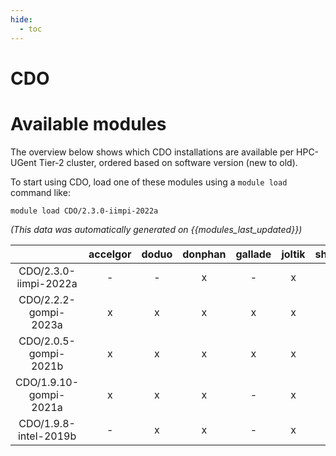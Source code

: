 ```yaml
---
hide:
  - toc
---
```


CDO
===

# Available modules


The overview below shows which CDO installations are available per HPC-UGent Tier-2 cluster, ordered based on software version (new to old).

To start using CDO, load one of these modules using a `module load` command like:

```shell
module load CDO/2.3.0-iimpi-2022a
```

*(This data was automatically generated on {{modules_last_updated}})*  

| |accelgor|doduo|donphan|gallade|joltik|shinx|skitty|
| :---: | :---: | :---: | :---: | :---: | :---: | :---: | :---: |
|CDO/2.3.0-iimpi-2022a|-|-|x|-|x|-|x|
|CDO/2.2.2-gompi-2023a|x|x|x|x|x|x|x|
|CDO/2.0.5-gompi-2021b|x|x|x|x|x|-|x|
|CDO/1.9.10-gompi-2021a|x|x|x|-|x|-|x|
|CDO/1.9.8-intel-2019b|-|x|x|-|x|-|x|
